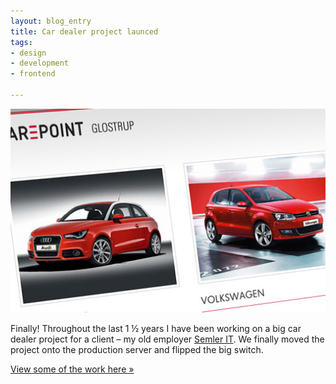 ```yaml
---
layout: blog_entry
title: Car dealer project launced
tags:
- design 
- development 
- frontend

---
```


<p><a href="/my-stuff/car-dealer-solution"><img src="/images/blog-images/2010-08-20_dealer_solution.jpg" class="illustration" title="Dealer Solution" alt="Dealer Solution"></a></p>

<p>Finally! Throughout the last 1 ½ years I have been working on a big car dealer project for a client – my old employer <a href="http://www.semler-it.dk">Semler IT</a>. We finally moved the project onto the production server and flipped the big switch.</p>

<p><a href="/my-stuff/car-dealer-solution">View some of the work here »</a></p>